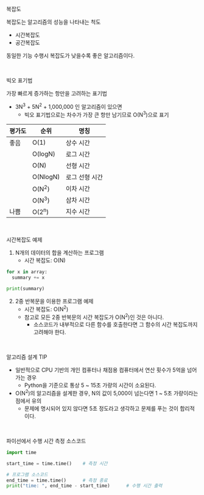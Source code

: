 복잡도

복잡도는 알고리즘의 성능을 나타내는 척도
- 시간복잡도
- 공간복잡도

동일한 기능 수행시 복잡도가 낮을수록 좋은 알고리즘이다.

<br>

빅오 표기법

가장 빠르게 증가하는 항만을 고려하는 표기법

- 3N<sup>3</sup> + 5N<sup>2</sup> + 1,000,000 인 알고리즘이 있으면
  - 빅오 표기법으로는 차수가 가장 큰 항만 남기므로 O(N<sup>3</sup>)으로 표기

|평가도|순위|명칭|
|--|--|---|
|좋음|O(1)|상수 시간|
||O(logN)|로그 시간|
||O(N)|선형 시간|
||O(NlogN)|로그 선형 시간|
||O(N<sup>2</sup>)|이차 시간|
||O(N<sup>3</sup>)|삼차 시간|
|나쁨|O(2<sup>n</sup>)|지수 시간|

<br>

시간복잡도 예제

1. N개의 데이터의 합을 계산하는 프로그램
   - 시간 복잡도: O(N)
  ```python
  for x in array:
    summary += x

  print(summary)
  ```
 
2. 2중 반복문을 이용한 프로그램 예제
   - 시간 복잡도: O(N<sup>2</sup>)
   - 참고로 모든 2중 반복문의 시간 복잡도가 O(N<sup>2</sup>)인 것은 아니다.
     - 소스코드가 내부적으로 다른 함수를 호출한다면 그 함수의 시간 복잡도까지 고려해야 한다.

<br>

알고리즘 설계 TIP
- 일반적으로 CPU 기반의 개인 컴퓨터나 채점용 컴퓨터에서 연산 횟수가 5억을 넘어가는 경우
  - Python을 기준으로 통상 5 ~ 15초 가량의 시간이 소요된다.
- O(N<sup>2</sup>)의 알고리즘을 설계한 경우, N의 값이 5,000이 넘는다면 1 ~ 5초 가량이라는 점에서 유의
  - 문제에 명시되어 있지 않다면 5초 정도라고 생각하고 문제를 푸는 것이 합리적이다.


<br>

파이선에서 수행 시간 측정 소스코드

```python
import time

start_time = time.time()    # 측정 시간

# 프로그램 소스코드
end_time = time.time()      # 측정 종료
print("time: ", end_time - start_time)      # 수행 시간 출력 
```


